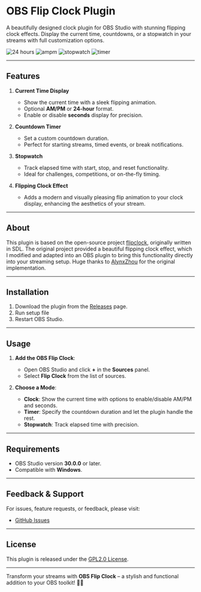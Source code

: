 # OBS Flip Clock Plugin

A beautifully designed clock plugin for OBS Studio with stunning flipping clock effects. Display the current time, countdowns, or a stopwatch in your streams with full customization options.

![24 hours](https://github.com/PeterCang/obs-flip-clock/blob/main/images/1.png "24 hours")
![ampm](https://github.com/PeterCang/obs-flip-clock/blob/main/images/2.png "ampm")
![stopwatch](https://github.com/PeterCang/obs-flip-clock/blob/main/images/3.png "stopwatch")
![timer](https://github.com/PeterCang/obs-flip-clock/blob/main/images/4.png "timer")

---

## Features

1. **Current Time Display**
   - Show the current time with a sleek flipping animation.
   - Optional **AM/PM** or **24-hour** format.
   - Enable or disable **seconds** display for precision.

2. **Countdown Timer**
   - Set a custom countdown duration.
   - Perfect for starting streams, timed events, or break notifications.

3. **Stopwatch**
   - Track elapsed time with start, stop, and reset functionality.
   - Ideal for challenges, competitions, or on-the-fly timing.

4. **Flipping Clock Effect**
   - Adds a modern and visually pleasing flip animation to your clock display, enhancing the aesthetics of your stream.

---

## About

This plugin is based on the open-source project [flipclock](https://github.com/AlynxZhou/flipclock), originally written in SDL. The original project provided a beautiful flipping clock effect, which I modified and adapted into an OBS plugin to bring this functionality directly into your streaming setup. Huge thanks to [AlynxZhou](https://github.com/AlynxZhou) for the original implementation.

---

## Installation

1. Download the plugin from the [Releases](https://github.com/your-repo/obs-flip-clock/releases) page.
2. Run setup file
3. Restart OBS Studio.

---

## Usage

1. **Add the OBS Flip Clock**:
   - Open OBS Studio and click **+** in the **Sources** panel.
   - Select **Flip Clock** from the list of sources.

2. **Choose a Mode**:
   - **Clock**: Show the current time with options to enable/disable AM/PM and seconds.
   - **Timer**: Specify the countdown duration and let the plugin handle the rest.
   - **Stopwatch**: Track elapsed time with precision.

---

## Requirements

- OBS Studio version **30.0.0** or later.
- Compatible with **Windows**.

---

## Feedback & Support

For issues, feature requests, or feedback, please visit:

- [GitHub Issues](https://github.com/PeterCang/obs-flip-clock/issues)

---

## License

This plugin is released under the [GPL2.0 License](LICENSE). 

---

Transform your streams with **OBS Flip Clock** – a stylish and functional addition to your OBS toolkit! 🎥⏰
